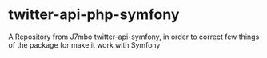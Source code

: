 # twitter-api-php-symfony
A Repository from J7mbo twitter-api-symfony, in order to correct few things of the package for make it work with Symfony

